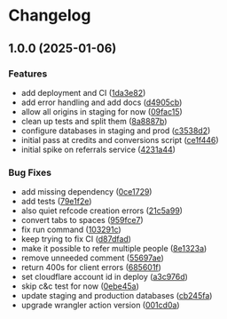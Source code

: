 # Changelog

## 1.0.0 (2025-01-06)


### Features

* add deployment and CI ([1da3e82](https://github.com/storacha/referrals-service/commit/1da3e8225dd5d8eb514789138078af91a35de901))
* add error handling and add docs ([d4905cb](https://github.com/storacha/referrals-service/commit/d4905cb10863ddbee806b7416debdf268127efa4))
* allow all origins in staging for now ([09fac15](https://github.com/storacha/referrals-service/commit/09fac15f14616c68f79fd5b3258cefcfcd8999fb))
* clean up tests and split them ([8a8887b](https://github.com/storacha/referrals-service/commit/8a8887b46758eb67732250bdc172959c835aa52b))
* configure databases in staging and prod ([c3538d2](https://github.com/storacha/referrals-service/commit/c3538d2906bcb63e396d558134893c1be3499415))
* initial pass at credits and conversions script ([ce1f446](https://github.com/storacha/referrals-service/commit/ce1f4463a56807311d4c7ed89a8c1ac280641a6f))
* initial spike on referrals service ([4231a44](https://github.com/storacha/referrals-service/commit/4231a44e632f8cf74ce57a1705a9c8612e648034))


### Bug Fixes

* add missing dependency ([0ce1729](https://github.com/storacha/referrals-service/commit/0ce172944e04db0486aaa80aefca108974124ecd))
* add tests ([79e1f2e](https://github.com/storacha/referrals-service/commit/79e1f2ee865add1ced2e4472dce916a66871c67d))
* also quiet refcode creation errors ([21c5a99](https://github.com/storacha/referrals-service/commit/21c5a99fe96a9435d0c18d9ee65e842d7e6e0c29))
* convert tabs to spaces ([959fce7](https://github.com/storacha/referrals-service/commit/959fce720e457751f111838126b50e7e8ad2c057))
* fix run command ([103291c](https://github.com/storacha/referrals-service/commit/103291c6d90830cc7cf17a47c64a6728cb4d14ad))
* keep trying to fix CI ([d87dfad](https://github.com/storacha/referrals-service/commit/d87dfad932a37ab1385977697ce65f0e5aa27cf3))
* make it possible to refer multiple people ([8e1323a](https://github.com/storacha/referrals-service/commit/8e1323ad8f2bc7f9105b1496cba619306efffc90))
* remove unneeded comment ([55697ae](https://github.com/storacha/referrals-service/commit/55697ae348bbe88201ab51a9e74954dd9e8c6d5a))
* return 400s for client errors ([685601f](https://github.com/storacha/referrals-service/commit/685601fcecce06de95dacc8c4b8f24c442a7cd94))
* set cloudflare account id in deploy ([a3c976d](https://github.com/storacha/referrals-service/commit/a3c976ddaef95feadb2d73db3aff6cecb66af6de))
* skip c&c test for now ([0ebe45a](https://github.com/storacha/referrals-service/commit/0ebe45a3d646fd033374f3ee919de8cbd21f94b8))
* update staging and production  databases ([cb245fa](https://github.com/storacha/referrals-service/commit/cb245fa904a0ab3b371f521987be815477208b51))
* upgrade wrangler action version ([001cd0a](https://github.com/storacha/referrals-service/commit/001cd0a7ce52bb55cc8890f854b9b8a93a32b9d8))
